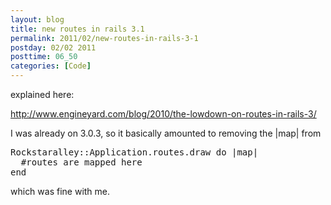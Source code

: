 ```yaml
---
layout: blog
title: new routes in rails 3.1
permalink: 2011/02/new-routes-in-rails-3-1
postday: 02/02 2011
posttime: 06_50
categories: [Code]
---
```


<p>explained here:</p>
<p><a href="http://www.engineyard.com/blog/2010/the-lowdown-on-routes-in-rails-3/" title="http://www.engineyard.com/blog/2010/the-lowdown-on-routes-in-rails-3/">http://www.engineyard.com/blog/2010/the-lowdown-on-routes-in-rails-3/</a></p>
<p>I was already on 3.0.3, so it basically amounted to removing the |map| from</p>
<pre>
Rockstaralley::Application.routes.draw do |map|
  #routes are mapped here
end
</pre><p>
which was fine with me.</p>
